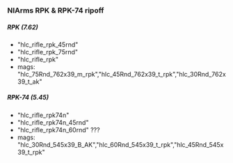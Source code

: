 ### NIArms RPK & RPK-74 ripoff

##### RPK (7.62)
- "hlc_rifle_rpk_45rnd"
- "hlc_rifle_rpk_75rnd"
- "hlc_rifle_rpk" 
- mags: "hlc_75Rnd_762x39_m_rpk","hlc_45Rnd_762x39_t_rpk","hlc_30Rnd_762x39_t_ak"

##### RPK-74 (5.45)
- "hlc_rifle_rpk74n"
- "hlc_rifle_rpk74n_45rnd"
- "hlc_rifle_rpk74n_60rnd" ???
- mags: "hlc_30Rnd_545x39_B_AK","hlc_60Rnd_545x39_t_rpk","hlc_45Rnd_545x39_t_rpk"
